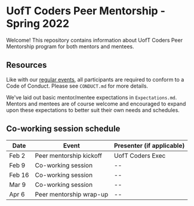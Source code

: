# UofT Coders Peer Mentorship - Spring 2022

Welcome! This repository contains information about UofT Coders Peer Mentorship 
program for both mentors and mentees.

## Resources

Like with our [regular events](https://github.com/UofTCoders/studyGroup/blob/gh-pages/codeOfConduct.md), 
all participants are required to conform to a Code of Conduct. Please see `CONDUCT.md` for more details.

We've laid out basic mentor/mentee expectations in `Expectations.md`. Mentors and mentees are of course welcome
and encouraged to expand upon these expectations to better suit their own needs and schedules. 

## Co-working session schedule

Date | Event | Presenter (if applicable)
-- | -- | --
Feb 2 | Peer mentorship kickoff | UofT Coders Exec
Feb 9 | Co-working session | --
Feb 16 | Co-working session | --
Mar 9 | Co-working session | --
Apr 6 | Peer mentorship wrap-up | --
